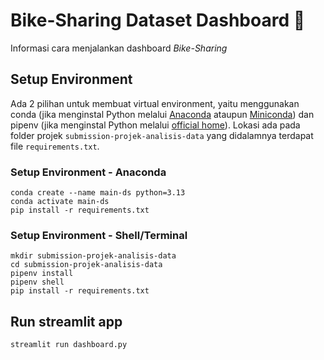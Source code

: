 # Bike-Sharing Dataset Dashboard 🚴
Informasi cara menjalankan dashboard _Bike-Sharing_

## Setup Environment
Ada 2 pilihan untuk membuat virtual environment, yaitu menggunakan conda (jika menginstal Python melalui <ins>Anaconda</ins> ataupun <ins>Miniconda</ins>) dan pipenv (jika menginstal Python melalui <ins>official home</ins>).
Lokasi ada pada folder projek `submission-projek-analisis-data` yang didalamnya terdapat file `requirements.txt`.

### Setup Environment - Anaconda
```
conda create --name main-ds python=3.13
conda activate main-ds
pip install -r requirements.txt
```

### Setup Environment - Shell/Terminal
```
mkdir submission-projek-analisis-data
cd submission-projek-analisis-data
pipenv install
pipenv shell
pip install -r requirements.txt
```

## Run streamlit app
```
streamlit run dashboard.py
```
